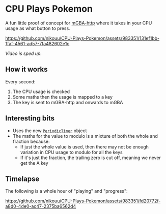 # CPU Plays Pokemon

A fun little proof of concept for [mGBA-http](https://github.com/nikouu/mGBA-http) where it takes in your CPU usage as what button to press. 

https://github.com/nikouu/CPU-Plays-Pokemon/assets/983351/131ef1bb-1faf-4561-ad57-7fa482602e1c

_Video is sped up._

## How it works

Every second:
1. The CPU usage is checked
2. Some maths then the usage is mapped to a key
3. The key is sent to mGBA-http and onwards to mGBA

## Interesting bits
- Uses the new [`PeriodicTimer`](https://learn.microsoft.com/en-us/dotnet/api/system.threading.periodictimer?view=net-8.0) object
- The maths for the value to modulo is a mixture of both the whole and fraction because:
  - If just the whole value is used, then there may not be enough variation in CPU usage to modulo for all the keys
  - If it's just the fraction, the trailing zero is cut off, meaning we never get the A key

## Timelapse

The following is a whole hour of "playing" and "progress":

https://github.com/nikouu/CPU-Plays-Pokemon/assets/983351/fd20772f-a8d0-4de0-ac47-2375ba6562d4
